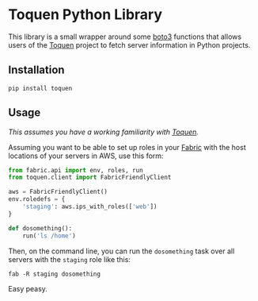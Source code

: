 # Toquen Python Library

This library is a small wrapper around some [boto3](https://github.com/boto/boto3) functions that allows users of the [Toquen](https://github.com/bmuller/toquen) project to fetch server information in Python projects.

## Installation

```
pip install toquen
```

## Usage
*This assumes you have a working familiarity with [Toquen](https://github.com/bmuller/toquen).*

Assuming you want to be able to set up roles in your [Fabric](http://docs.fabfile.org/) with the host locations of your servers in AWS, use this form:

```python
from fabric.api import env, roles, run
from toquen.client import FabricFriendlyClient

aws = FabricFriendlyClient()
env.roledefs = {
    'staging': aws.ips_with_roles(['web'])
}

def dosomething():
    run('ls /home')
```

Then, on the command line, you can run the `dosomething` task over all servers with the `staging` role like this:

```shell
fab -R staging dosomething
```

Easy peasy.